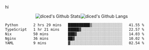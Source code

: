 hi

<div align="center">
  <img align="center" style="padding:0" src="https://github-readme-stats-dzcp99cze-dicedtomatos-projects.vercel.app/api?username=diced&show_icons=true&count_private=true&include_all_commits=true&hide=contribs&custom_title=GitHub%20Stats&theme=transparent&hide_border=true" alt="diced's Github Stats"><img align="center" style="padding:0" src="https://github-readme-stats-dzcp99cze-dicedtomatos-projects.vercel.app/api/top-langs/?username=diced&layout=compact&hide_border=true&theme=transparent" alt="diced's Github Langs">
</div>

<!--START_SECTION:waka-->

```txt
Python       2 hrs 29 mins   ██████████▒░░░░░░░░░░░░░░   41.55 %
TypeScript   1 hr 21 mins    █████▓░░░░░░░░░░░░░░░░░░░   22.57 %
Nix          50 mins         ███▓░░░░░░░░░░░░░░░░░░░░░   14.03 %
Nginx        36 mins         ██▓░░░░░░░░░░░░░░░░░░░░░░   10.02 %
YAML         9 mins          ▓░░░░░░░░░░░░░░░░░░░░░░░░   02.54 %
```

<!--END_SECTION:waka-->
